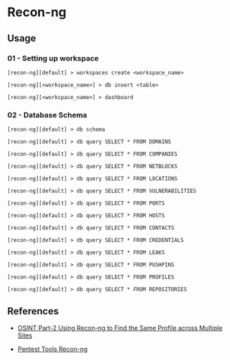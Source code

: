 # Recon-ng

## Usage

### 01 - Setting up workspace

```
[recon-ng][default] > workspaces create <workspace_name>

[recon-ng][<workspace_name>] > db insert <table>

[recon-ng][<workspace_name>] > dashboard
```

### 02 - Database Schema

```
[recon-ng][default] > db schema

[recon-ng][default] > db query SELECT * FROM DOMAINS

[recon-ng][default] > db query SELECT * FROM COMPANIES

[recon-ng][default] > db query SELECT * FROM NETBLOCKS

[recon-ng][default] > db query SELECT * FROM LOCATIONS

[recon-ng][default] > db query SELECT * FROM VULNERABILITIES

[recon-ng][default] > db query SELECT * FROM PORTS

[recon-ng][default] > db query SELECT * FROM HOSTS

[recon-ng][default] > db query SELECT * FROM CONTACTS

[recon-ng][default] > db query SELECT * FROM CREDENTIALS

[recon-ng][default] > db query SELECT * FROM LEAKS

[recon-ng][default] > db query SELECT * FROM PUSHPINS

[recon-ng][default] > db query SELECT * FROM PROFILES

[recon-ng][default] > db query SELECT * FROM REPOSITORIES
```

## References

* [OSINT Part-2 Using Recon-ng to Find the Same Profile across Multiple Sites](https://www.hackers-arise.com/post/2019/05/16/OSINT-Part-2-Using-recon-ng-to-find-the-Same-Profile-across-Multiple-Sites)

* [Pentest Tools Recon-ng](https://chousensha.github.io/blog/2016/08/29/pentest-tools-recon-ng/)
